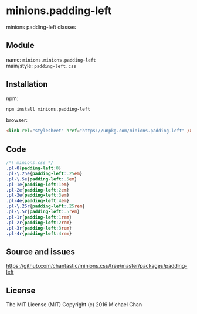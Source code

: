 # minions.padding-left
minions padding-left classes

## Module
name: `minions.minions.padding-left`  
main/style: `padding-left.css`  

## Installation
npm:
```bash
npm install minions.padding-left
```

browser:
```html
<link rel="stylesheet" href="https://unpkg.com/minions.padding-left" />
```

## Code
```css
/*! minions.css */
.pl-0{padding-left:0}
.pl-\.25e{padding-left:.25em}
.pl-\.5e{padding-left:.5em}
.pl-1e{padding-left:1em}
.pl-2e{padding-left:2em}
.pl-3e{padding-left:3em}
.pl-4e{padding-left:4em}
.pl-\.25r{padding-left:.25rem}
.pl-\.5r{padding-left:.5rem}
.pl-1r{padding-left:1rem}
.pl-2r{padding-left:2rem}
.pl-3r{padding-left:3rem}
.pl-4r{padding-left:4rem}

```

## Source and issues

https://github.com/chantastic/minions.css/tree/master/packages/padding-left

## License

The MIT License (MIT)
Copyright (c) 2016 Michael Chan